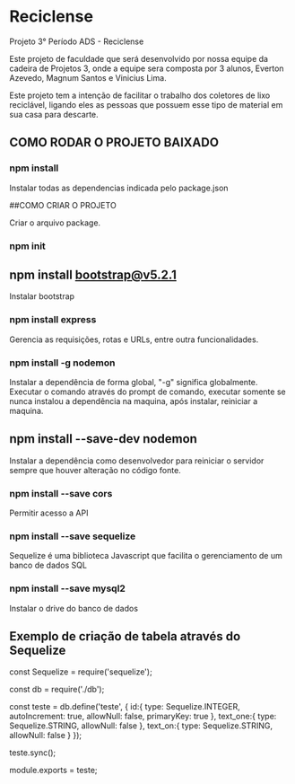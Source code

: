 # Reciclense
Projeto 3° Período ADS -  Reciclense

Este projeto de faculdade que será desenvolvido por nossa equipe da cadeira de Projetos 3, 
onde a equipe sera composta por 3 alunos, Everton Azevedo, Magnum Santos e Vinicius Lima.

Este projeto tem a intenção de facilitar o trabalho dos coletores de lixo reciclável, 
ligando eles as pessoas que possuem esse tipo de material em sua casa para descarte.

## COMO RODAR O PROJETO BAIXADO

### npm install
Instalar todas as dependencias indicada pelo package.json

##COMO CRIAR O PROJETO

Criar o arquivo package.
### npm init

## npm install bootstrap@v5.2.1
Instalar bootstrap

### npm install express
Gerencia as requisições, rotas e URLs, entre outra funcionalidades.

### npm install -g nodemon
Instalar a dependência de forma global, "-g" significa globalmente. Executar o comando através do prompt de comando, executar somente se nunca instalou a dependência na maquina, após instalar, reiniciar a maquina.

## npm install --save-dev nodemon
Instalar a dependência como desenvolvedor para reiniciar o servidor sempre que houver alteração no código fonte.

### npm install --save cors
Permitir acesso a API

### npm install --save sequelize
Sequelize é uma biblioteca Javascript que facilita o gerenciamento de um banco de dados SQL

### npm install --save mysql2
Instalar o drive do banco de dados


## Exemplo de criação de tabela através do Sequelize
const Sequelize = require('sequelize');

const db = require('./db');

const teste = db.define('teste', {
    id:{
        type: Sequelize.INTEGER,
        autoIncrement: true,
        allowNull: false,
        primaryKey: true
    },
    text_one:{
        type: Sequelize.STRING,
        allowNull: false
    },
    text_on:{
        type: Sequelize.STRING,
        allowNull: false
    }
});

teste.sync();

module.exports = teste;